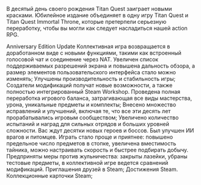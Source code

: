 В десятый день своего рождения Titan Quest заиграет новыми красками. Юбилейное издание объединяет в одну игру Titan Quest и Titan Quest Immortal Throne, которые претерпели серьезную переработку, чтобы вы могли как следует насладиться нашей action RPG.

Anniversary Edition Update
Коллективная игра возвращается в доработанном виде с новыми функциями, такими как встроенный голосовой чат и соединение через NAT.
Увеличен список поддерживаемых разрешений экрана и повышена дальность обзора, а размер элементов пользовательского интерфейса стало можно изменять;
Улучшены производительность и стабильность игры;
Создатели модификаций получат новые возможности, а также полностью интегрированный Steam Workshop.
Проведена полная переработка игрового баланса, затрагивающая все виды мастерства, урона, уникальные предметы и комплекты;
Внесено множество исправлений и улучшений, включая те, что все эти десять лет прорабатывались игровым сообществом;
Увеличено количество испытаний и наград для сильных отрядов и больших уровней сложности.
Вас ждут десятки новых героев и боссов.
Был улучшен ИИ врагов и питомцев.
Играть стало проще и приятнее: повышено предельное число предметов в стопке, увеличена вместимость тайника, можно настраивать скорость и быстрее подбирать добычу.
Предприняты меры против жульничества: закрыты лазейки, убраны тестовые предметы, в коллективной игре ведется сравнений модификаций.
Приглашения друзей в Steam;
Достижения Steam.
Коллекционные карточки Steam;